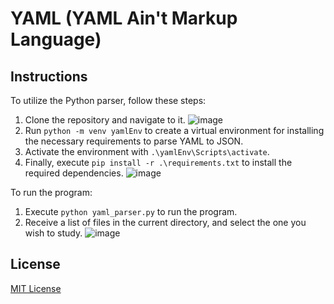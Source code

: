 # YAML (YAML Ain't Markup Language)

## Instructions
To utilize the Python parser, follow these steps:
1. Clone the repository and navigate to it. 
   ![image](https://github.com/Adarsh-619/YAML-BeginnerToAdvance/assets/53617091/894d7f77-c314-47dc-abd3-20ffd29d4ecf)
2. Run `python -m venv yamlEnv` to create a virtual environment for installing the necessary requirements to parse YAML to JSON.
3. Activate the environment with `.\yamlEnv\Scripts\activate`.
4. Finally, execute `pip install -r .\requirements.txt` to install the required dependencies.
   ![image](https://github.com/Adarsh-619/YAML-BeginnerToAdvance/assets/53617091/4e4a7336-8ade-45e4-a957-12d5ea78bf08)

To run the program:
1. Execute `python yaml_parser.py` to run the program.
2. Receive a list of files in the current directory, and select the one you wish to study.
   ![image](https://github.com/Adarsh-619/YAML-BeginnerToAdvance/assets/53617091/b1dc2fe8-bf93-466b-beb4-e4801dfd14a2)

## License
[MIT License](LICENSE)
